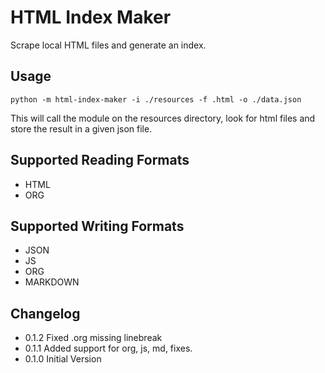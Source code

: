 # HTML Index Maker

Scrape local HTML files and generate an index.

## Usage

```shell
python -m html-index-maker -i ./resources -f .html -o ./data.json
```

This will call the module on the resources directory, look for html files and store the result in a given json file.

## Supported Reading Formats

- HTML
- ORG

## Supported Writing Formats

- JSON
- JS
- ORG
- MARKDOWN

## Changelog

- 0.1.2 Fixed .org missing linebreak
- 0.1.1 Added support for org, js, md, fixes.
- 0.1.0 Initial Version